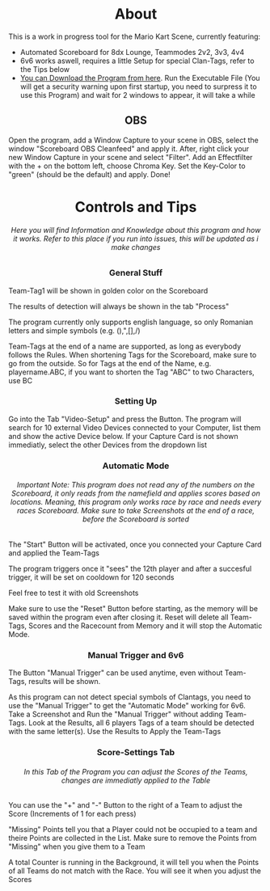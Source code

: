<h1 align="center" >About</h1>
This is a work in progress tool for the Mario Kart Scene, currently featuring:   

-  Automated Scoreboard for 8dx Lounge, Teammodes 2v2, 3v3, 4v4
-  6v6 works aswell, requires a little Setup for special Clan-Tags, refer to the Tips below
-  [You can Download the Program from here](https://github.com/Fobse/mk8dx-Utility/releases). Run the Executable File (You will get a security warning upon first startup, you need to surpress it to use this Program) and wait for 2 windows to appear, it will take a while



<h2 align="center" >OBS</h2>

Open the program, add a Window Capture to your scene in OBS, select the window "Scoreboard OBS Cleanfeed" and apply it. After, right click your new Window Capture in your scene and select "Filter". Add an Effectfilter with the + on the bottom left, choose Chroma Key. Set the Key-Color to "green" (should be the default) and apply. Done!


<h1 align="center" >Controls and Tips</h1>
<h6 align="center" >Here you will find Information and Knowledge about this program and how it works. Refer to this place if you run into issues, this will be updated as i make changes</h6>


<h3 align="center" >General Stuff</h3>

Team-Tag1 will be shown in golden color on the Scoreboard

The results of detection will always be shown in the tab "Process"

The program currently only supports english language, so only Romanian letters and simple symbols (e.g. (),",[],/)

Team-Tags at the end of a name are supported, as long as everybody follows the Rules. When shortening Tags for the Scoreboard, make sure to go from the outside. So for Tags at the end of the Name, e.g. playername.ABC, if you want to shorten the Tag "ABC" to two Characters, use BC

<h3 align="center" >Setting Up</h3>

Go into the Tab "Video-Setup" and press the Button. The program will search for 10 external Video Devices connected to your Computer, list them and show the active Device below. If your Capture Card is not shown immediatly, select the other Devices from the dropdown list


<h3 align="center" >Automatic Mode</h3>
<h6 align="center" >Important Note: This program does not read any of the numbers on the Scoreboard, it only reads from the namefield and applies scores based on locations. Meaning, this program only works race by race and needs every races Scoreboard. Make sure to take Screenshots at the end of a race, before the Scoreboard is sorted</h6>

The "Start" Button will be activated, once you connected your Capture Card and applied the Team-Tags

The program triggers once it "sees" the 12th player and after a succesful trigger, it will be set on cooldown for 120 seconds

Feel free to test it with old Screenshots

Make sure to use the "Reset" Button before starting, as the memory will be saved within the program even after closing it. Reset will delete all Team-Tags, Scores and the Racecount from Memory and it will stop the Automatic Mode.


<h3 align="center" >Manual Trigger and 6v6</h3>

The Button "Manual Trigger" can be used anytime, even without Team-Tags, results will be shown.

As this program can not detect special symbols of Clantags, you need to use the "Manual Trigger" to get the "Automatic Mode" working for 6v6. Take a Screenshot and Run the "Manual Trigger" without adding Team-Tags. Look at the Results, all 6 players Tags of a team should be detected with the same letter(s). Use the Results to Apply the Team-Tags


<h3 align="center" >Score-Settings Tab</h3>
<h6 align="center" >In this Tab of the Program you can adjust the Scores of the Teams, changes are immediatly applied to the Table</h6>

You can use the "+" and "-" Button to the right of a Team to adjust the Score (Increments of 1 for each press)

"Missing" Points tell you that a Player could not be occupied to a team and theire Points are collected in the List. Make sure to remove the Points from "Missing" when you give them to a Team

A total Counter is running in the Background, it will tell you when the Points of all Teams do not match with the Race. You will see it when you adjust the Scores
